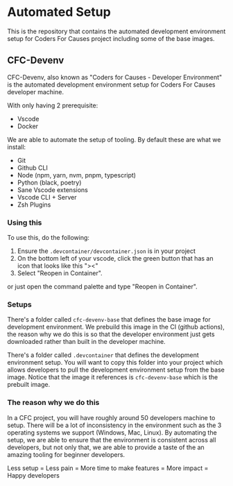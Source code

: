 # Automated Setup

This is the repository that contains the automated development environment setup for Coders For Causes project including some of the base images.

## CFC-Devenv

CFC-Devenv, also known as "Coders for Causes - Developer Environment" is the automated development environment setup for Coders For Causes developer machine.

With only having 2 prerequisite:

- Vscode
- Docker

We are able to automate the setup of tooling. By default these are what we install:

- Git
- Github CLI
- Node (npm, yarn, nvm, pnpm, typescript)
- Python (black, poetry)
- Sane Vscode extensions
- Vscode CLI + Server
- Zsh Plugins

### Using this

To use this, do the following:

1. Ensure the `.devcontainer/devcontainer.json` is in your project
2. On the bottom left of your vscode, click the green button that has an icon that looks like this "><"
3. Select "Reopen in Container".

or just open the command palette and type "Reopen in Container".

### Setups

There's a folder called `cfc-devenv-base` that defines the base image for development environment. We prebuild this image in the CI (github actions), the reason why we do this is so that the developer environment just gets downloaded rather than built in the developer machine.

There's a folder called `.devcontainer` that defines the development environment setup. You will want to copy this folder into your project which allows developers to pull the development environment setup from the base image. Notice that the image it references is `cfc-devenv-base` which is the prebuilt image.

### The reason why we do this

In a CFC project, you will have roughly around 50 developers machine to setup. There will be a lot of inconsistency in the environment such as the 3 operating systems we support (Windows, Mac, Linux). By automating the setup, we are able to ensure that the environment is consistent across all developers, but not only that, we are able to provide a taste of the an amazing tooling for beginner developers.

Less setup = Less pain = More time to make features = More impact = Happy developers